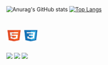![Anurag's GitHub stats](https://github-readme-stats.vercel.app/api?username=pauloalvesT2&show_icons=true&theme=transparent)
[![Top Langs](https://github-readme-stats.vercel.app/api/top-langs/?username=pauloalvesT2&layout=compact&theme=transparent)](https://github.com/lukaao/github-readme-stats)

##

<div style="display: inline_block"><br>
  <img align="center" alt="HTML" height="30" width="40" src="https://raw.githubusercontent.com/devicons/devicon/master/icons/html5/html5-original.svg">
  <img align="center" alt="CSS" height="30" width="40" src="https://raw.githubusercontent.com/devicons/devicon/master/icons/css3/css3-original.svg"
</div>

##

<div> 
  <a href="https://www.linkedin.com/in/paulo-alves-ba138a26b/" target="_blank"><img src="https://img.shields.io/badge/-LinkedIn-%230077B5?style=for-the-badge&logo=linkedin&logoColor=white" target="_blank"></a> 
  <a href = "mailto:paulo2017gat@gmail.com"><img src="https://img.shields.io/badge/-Gmail-%23333?style=for-the-badge&logo=gmail&logoColor=white" target="_blank"></a>
  <a href="https://www.instagram.com/paulo_t2/" target="_blank"><img src="https://img.shields.io/badge/-Instagram-%23E4405F?style=for-the-badge&logo=instagram&logoColor=white" target="_blank"></a>   
</div>

